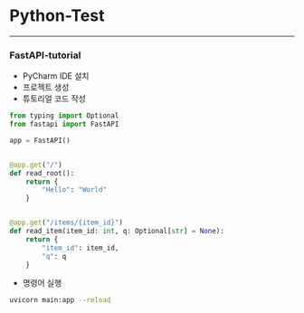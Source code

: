 # Python-Test

---

### FastAPI-tutorial

-   PyCharm IDE 설치
-   프로젝트 생성
-   튜토리얼 코드 작성

```python
from typing import Optional
from fastapi import FastAPI

app = FastAPI()


@app.get("/")
def read_root():
    return {
        "Hello": "World"
    }


@app.get("/items/{item_id}")
def read_item(item_id: int, q: Optional[str] = None):
    return {
        "item_id": item_id,
        "q": q
    }
```

-   명령어 실행

```bash
uvicorn main:app --reload
```

